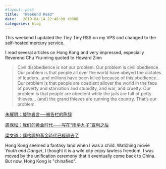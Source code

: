 ```yaml
---
#layout: post
title:  "Weekend Read"
date:   2019-04-14 22:48:00 +0800
categories: blog
---
```


This weekend I updated the Tiny Tiny RSS on my VPS and changed to the self-hosted mercury service. 

I read several articles on Hong Kong and very impressed, especially Reverend Chu Yiu-ming quoted to Howard Zinn

>Civil disobedience is not our problem. Our problem is civil obedience. Our problem is that people all over the world have obeyed the dictates of leaders…and millions have been killed because of this obedience…Our problem is that people are obedient allover the world in the face of poverty and starvation and stupidity, and war, and cruelty. Our problem is that people are obedient while the jails are full of petty thieves… (and) the grand thieves are running the country. That’s our problem.


[朱耀明：敲钟者言──被告栏的陈辞](https://theinitium.com/article/20190409-chu-occupy9/) 


[周保松：我们的黄金时代——写在“雨伞九子”宣判之后](https://theinitium.com/article/20190410-opinion-zhoubaosong-occupy-central-trial/)

[梁文道：講格調的黃金時代已經過去了](http://www.commentshk.com/2019/04/blog-post_14.html)

Hong Kong seemed a fantasy land when I was a child. Watching movie _Youth and Danger_, I thought it is a wild city enjoy lawless freedom. I was moved by the unification ceremony that it eventually come back to China. But now, Hong Kong is "chinafied".